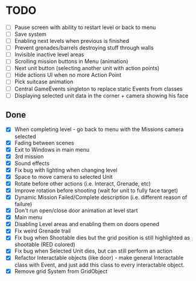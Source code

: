 # TODO

- [ ] Pause screen with ability to restart level or back to menu
- [ ] Save system
- [ ] Enabling next levels when previous is finished
- [ ] Prevent grenades/barrels destroying stuff through walls
- [ ] Invisible inactive level areas
- [ ] Scrolling mission buttons in Menu (animation)
- [ ] Next unit button (selecting another unit with action points)
- [ ] Hide actions UI when no more Action Point
- [ ] Pick suitcase animation
- [ ] Central GameEvents singleton to replace static Events from classes
- [ ] Displaying selected unit data in the corner + camera showing his face 

## Done

- [x] When completing level - go back to menu with the Missions camera selected
- [x] Fading between scenes
- [x] Exit to Windows in main menu
- [x] 3rd mission
- [x] Sound effects
- [x] Fix bug with lighting when changing level
- [x] Space to move camera to selected Unit
- [x] Rotate before other actions (i.e. Interact, Grenade, etc)
- [x] Improve rotation before shooting (wait for unit to fully face target)
- [x] Dynamic Mission Failed/Complete description (i.e. different reason of failure)
- [x] Don't run open/close door animation at level start
- [x] Main menu
- [x] Disabling Level areas and enabling them on doors opened
- [x] Fix weird Grenade trail
- [x] Fix bug when Shootable dies but the grid position is still highlighted as shootable (RED colored)
- [x] Fix bug when Selected Unit dies, but can still perform an action
- [x] Refactor Interactable objects (like door) - make general Interactable class with Event,
  and just add this class to every interactable object.
- [x] Remove grid System from GridObject